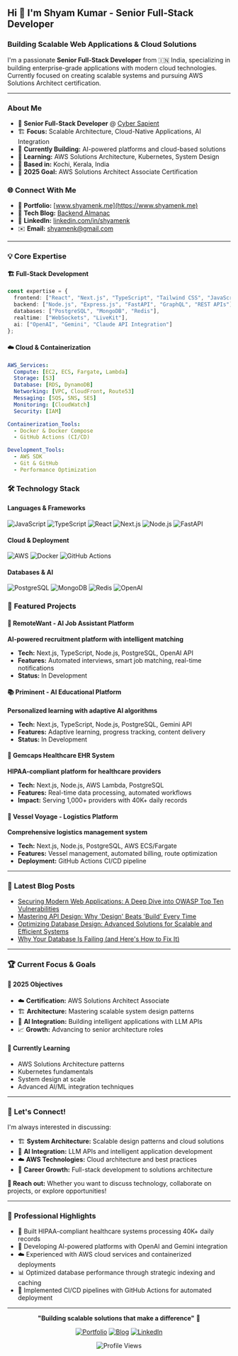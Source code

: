 ## Hi 👋 I'm Shyam Kumar - Senior Full-Stack Developer

### Building Scalable Web Applications & Cloud Solutions

I'm a passionate **Senior Full-Stack Developer** from 🇮🇳 India, specializing in building enterprise-grade applications with modern cloud technologies. Currently focused on creating scalable systems and pursuing AWS Solutions Architect certification.

---

### About Me
- 💼 **Senior Full-Stack Developer** @ [Cyber Sapient](https://cybersapient.io/)
- 🏗️ **Focus:** Scalable Architecture, Cloud-Native Applications, AI Integration
- 🔭 **Currently Building:** AI-powered platforms and cloud-based solutions
- 🌱 **Learning:** AWS Solutions Architecture, Kubernetes, System Design
- 📍 **Based in:** Kochi, Kerala, India
- 🎯 **2025 Goal:** AWS Solutions Architect Associate Certification

### 🌐 Connect With Me
- 🌟 **Portfolio:** [www.shyamenk.me](https://www.shyamenk.me)
- 📝 **Tech Blog:** [Backend Almanac](https://www.backendalmanac.in)
- 💼 **LinkedIn:** [linkedin.com/in/shyamenk](https://linkedin.com/in/shyamenk)
- ✉️ **Email:** shyamenk@gmail.com

---

### 💡 **Core Expertise**

#### 🏗️ **Full-Stack Development**
```typescript
const expertise = {
  frontend: ["React", "Next.js", "TypeScript", "Tailwind CSS", "JavaScript"],
  backend: ["Node.js", "Express.js", "FastAPI", "GraphQL", "REST APIs"],
  databases: ["PostgreSQL", "MongoDB", "Redis"],
  realtime: ["WebSockets", "LiveKit"],
  ai: ["OpenAI", "Gemini", "Claude API Integration"]
};
```

#### ☁️ **Cloud & Containerization**
```yaml
AWS_Services:
  Compute: [EC2, ECS, Fargate, Lambda]
  Storage: [S3]
  Database: [RDS, DynamoDB]
  Networking: [VPC, CloudFront, Route53]
  Messaging: [SQS, SNS, SES]
  Monitoring: [CloudWatch]
  Security: [IAM]

Containerization_Tools:
  - Docker & Docker Compose
  - GitHub Actions (CI/CD)

Development_Tools:
  - AWS SDK
  - Git & GitHub
  - Performance Optimization
```

### 🛠️ **Technology Stack**

<div align="left">

#### **Languages & Frameworks**
![JavaScript](https://img.shields.io/badge/JavaScript-F7DF1E?style=for-the-badge&logo=javascript&logoColor=black)
![TypeScript](https://img.shields.io/badge/TypeScript-007ACC?style=for-the-badge&logo=typescript&logoColor=white)
![React](https://img.shields.io/badge/React-20232A?style=for-the-badge&logo=react&logoColor=61DAFB)
![Next.js](https://img.shields.io/badge/Next.js-000000?style=for-the-badge&logo=next.js&logoColor=white)
![Node.js](https://img.shields.io/badge/Node.js-43853D?style=for-the-badge&logo=node.js&logoColor=white)
![FastAPI](https://img.shields.io/badge/FastAPI-009688?style=for-the-badge&logo=FastAPI&logoColor=white)

#### **Cloud & Deployment**
![AWS](https://img.shields.io/badge/AWS-232F3E?style=for-the-badge&logo=amazon-aws&logoColor=white)
![Docker](https://img.shields.io/badge/Docker-2496ED?style=for-the-badge&logo=docker&logoColor=white)
![GitHub Actions](https://img.shields.io/badge/GitHub_Actions-2088FF?style=for-the-badge&logo=github-actions&logoColor=white)

#### **Databases & AI**
![PostgreSQL](https://img.shields.io/badge/PostgreSQL-316192?style=for-the-badge&logo=postgresql&logoColor=white)
![MongoDB](https://img.shields.io/badge/MongoDB-4EA94B?style=for-the-badge&logo=mongodb&logoColor=white)
![Redis](https://img.shields.io/badge/Redis-DC382D?style=for-the-badge&logo=redis&logoColor=white)
![OpenAI](https://img.shields.io/badge/OpenAI-412991?style=for-the-badge&logo=openai&logoColor=white)

</div>

### 🚀 **Featured Projects**

#### 🤖 **RemoteWant - AI Job Assistant Platform**
**AI-powered recruitment platform with intelligent matching**
- **Tech:** Next.js, TypeScript, Node.js, PostgreSQL, OpenAI API
- **Features:** Automated interviews, smart job matching, real-time notifications
- **Status:** In Development

#### 📚 **Priminent - AI Educational Platform**
**Personalized learning with adaptive AI algorithms**
- **Tech:** Next.js, TypeScript, Node.js, PostgreSQL, Gemini API
- **Features:** Adaptive learning, progress tracking, content delivery
- **Status:** In Development

#### 🏥 **Gemcaps Healthcare EHR System**
**HIPAA-compliant platform for healthcare providers**
- **Tech:** Next.js, Node.js, AWS Lambda, PostgreSQL
- **Features:** Real-time data processing, automated workflows
- **Impact:** Serving 1,000+ providers with 40K+ daily records

#### 🚢 **Vessel Voyage - Logistics Platform**
**Comprehensive logistics management system**
- **Tech:** Next.js, Node.js, PostgreSQL, AWS ECS/Fargate
- **Features:** Vessel management, automated billing, route optimization
- **Deployment:** GitHub Actions CI/CD pipeline

---

### 📝 **Latest Blog Posts**

<!-- BLOG-POST-LIST:START -->
- <a href="https://backendalmanac.in/blog/owasp-top-ten" target="_blank">Securing Modern Web Applications: A Deep Dive into OWASP Top Ten Vulnerabilities</a>
- <a href="https://backendalmanac.in/blog/api-design" target="_blank">Mastering API Design: Why 'Design' Beats 'Build' Every Time</a>
- <a href="https://backendalmanac.in/blog/database-design" target="_blank">Optimizing Database Design: Advanced Solutions for Scalable and Efficient Systems</a>
- <a href="https://backendalmanac.in/blog/database-normalization" target="_blank">Why Your Database Is Failing (and Here's How to Fix It)</a>
<!-- BLOG-POST-LIST:END -->

---

### 🏆 **Current Focus & Goals**

#### 🎯 **2025 Objectives**
- ☁️ **Certification:** AWS Solutions Architect Associate
- 🏗️ **Architecture:** Mastering scalable system design patterns
- 🤖 **AI Integration:** Building intelligent applications with LLM APIs
- 📈 **Growth:** Advancing to senior architecture roles

#### 🌱 **Currently Learning**
- AWS Solutions Architecture patterns
- Kubernetes fundamentals
- System design at scale
- Advanced AI/ML integration techniques

---

### 💬 **Let's Connect!**

I'm always interested in discussing:
- 🏗️ **System Architecture:** Scalable design patterns and cloud solutions
- 🤖 **AI Integration:** LLM APIs and intelligent application development
- ☁️ **AWS Technologies:** Cloud architecture and best practices
- 🚀 **Career Growth:** Full-stack development to solutions architecture

**📧 Reach out:** Whether you want to discuss technology, collaborate on projects, or explore opportunities!

---

### 🎯 **Professional Highlights**
- 🏥 Built HIPAA-compliant healthcare systems processing 40K+ daily records
- 🤖 Developing AI-powered platforms with OpenAI and Gemini integration
- ☁️ Experienced with AWS cloud services and containerized deployments
- 📊 Optimized database performance through strategic indexing and caching
- 🚀 Implemented CI/CD pipelines with GitHub Actions for automated deployment

---

<div align="center">

**"Building scalable solutions that make a difference"** 🚀

[![Portfolio](https://img.shields.io/badge/Portfolio-000000?style=for-the-badge&logo=About.me&logoColor=white)](https://www.shyamenk.me)
[![Blog](https://img.shields.io/badge/Blog-FF5722?style=for-the-badge&logo=blogger&logoColor=white)](https://www.backendalmanac.in)
[![LinkedIn](https://img.shields.io/badge/LinkedIn-0077B5?style=for-the-badge&logo=linkedin&logoColor=white)](https://linkedin.com/in/shyamenk)

![Profile Views](https://komarev.com/ghpvc/?username=shyamenk&color=brightgreen&style=for-the-badge)

</div>
